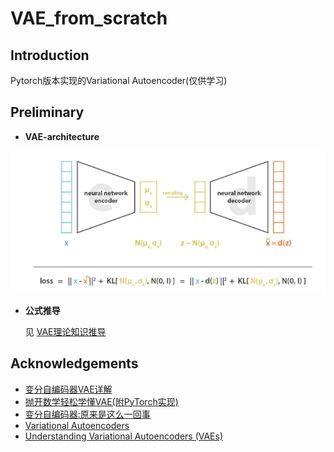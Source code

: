 # VAE_from_scratch

## Introduction

Pytorch版本实现的Variational Autoencoder(仅供学习)

## Preliminary

- **VAE-architecture**

![vae](./assets/VAE-introduction-2.png)

- **公式推导**

    见 [VAE理论知识推导](/notebook/VAE.pdf)

## Acknowledgements

- [变分自编码器VAE详解](https://mp.weixin.qq.com/s/PN5LnQHrk7hZz79P0fT26Q)
- [抛开数学轻松学懂VAE(附PyTorch实现)](https://zhouyifan.net/2022/12/19/20221016-VAE/)
- [ 变分自编码器:原来是这么一回事](https://kexue.fm/archives/5253)
- [Variational Autoencoders](https://amaires.github.io/VAE/)
- [Understanding Variational Autoencoders (VAEs)](https://towardsdatascience.com/understanding-variational-autoencoders-vaes-f70510919f73)

